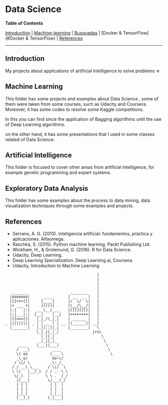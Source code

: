 # Data Science


**Table of Contents**

[Introduction](#introduction)
| [Machine-learning](#machine-learning)
| [Busquedas](#Busquedas)
| [Docker & TensorFlow](#Docker & TensorFlow)
| [References](#Referencias)

---

## Introduction ##

My projects about applications of artificial intelligence to solve problems ☣


## Machine Learning ##

This folder has some projects and examples about Data Science , some of them were taken from some courses, 
such as Udacity and Coursera. Moreover, it has some codes to resolve some Kaggle competitions. 

In this you can find  since the application of Bagging algorithms until the use of Deep Learning algorithms. 

on the other hand, it has some presentations that I used in some classes related of Data Science.

## Artificial Intelligence 

This folder is focused to cover other areas from artificial intelligence, for example genetic programming 
and expert systems.

## Exploratory Data Analysis
This folder has some examples about the process to data mining, data visualization techniques through some 
examples and projects.


##  References ##

+ Serrano, A. G. (2013). Inteligencia artificial: fundamentos, práctica y aplicaciones. Alfaomega.
+ Raschka, S. (2015). Python machine learning. Packt Publishing Ltd.
+ Wickham, H., & Grolemund, G. (2016). R for Data Science.
+ Udacity, Deep Learning.
+ Deep Learning Specialization. Deep Learning.ai, Coursera.
+ Udacity, Introduction to Machine Learning

```
                                         |
                                         |
                                         |
                                         |
   _______                   ________    |
  |ooooooo|      ____       | __  __ |   |
  |[]+++[]|     [____]      |/  \/  \|   |
  |+ ___ +|     ]()()[      |\__/\__/|   |
  |:|   |:|   ___\__/___    |[][][][]|   |
  |:|___|:|  |__|    |__|   |++++++++|   |
  |[]===[]|   |_|_/\_|_|    | ______ |   |
_ ||||||||| _ | | __ | | __ ||______|| __|
  |_______|   |_|[::]|_|    |________|   \
              \_|_||_|_/               jro\
                |_||_|                     \
               _|_||_|_                     \
      ____    |___||___|                     \
     /  __\          ____                     \
     \( oo          (___ \                     \
     _\_o/           oo~)/
    / \|/ \         _\-_/_
   / / __\ \___    / \|/  \
   \ \|   |__/_)  / / .- \ \
    \/_)  |       \ \ .  /_/
     ||___|        \/___(_/
     | | |          | |  |
     | | |          | |  |
     |_|_|          |_|__|
     [__)_)        (_(___]


```
